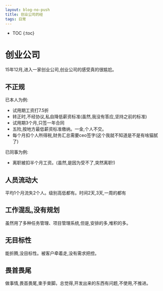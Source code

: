 ```yaml
---
layout: blog-no-push
title: 创业公司的经
tags: 日常
---
```


* TOC
{:toc}

# 创业公司

15年12月,进入一家创业公司,创业公司的感受真的很尴尬。

## 不正规

已本人为例:

  * 试用期工资打7.5折
  * 转正时,不经协议,私自降低薪资标准(虽然,我没有答应,坚持之前的标准)
  * 试用期3个月,只签一年合同
  * 五险,按地方最低薪资标准缴纳。一金,个人不交。
  * 每个月扣个人所得税,财务汇总需要ceo签字(这个我就不知道是不是有啥猫腻了)

已同事为例:

  * 离职被扣半个月工资。(虽然,是因为受不了,突然离职!)

## 人员流动大

平均1个月流失2个人。级别高低都有。时间2天,3天,一周的都有

## 工作混乱,没有规划

虽然用了多种任务管理、项目管理系统,但是,安排的多,堆积的多。

## 无目标性

能折腾,没目标性。被客户牵着走,没有需求把控。

## 畏首畏尾

做事情,畏首畏尾,束手束脚。总觉得,开发出来的东西有问题,不使用,不推进。
